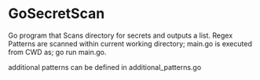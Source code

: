 # GoSecretScan
Go program that Scans directory for secrets and outputs a list.
Regex Patterns are scanned within current working directory;
main.go is executed from CWD as; go run main.go.


additional patterns can be defined in additional_patterns.go

